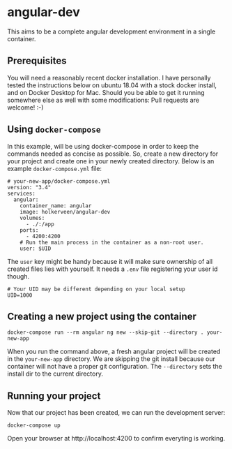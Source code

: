 # angular-dev

This aims to be a complete angular development environment in a single container.

## Prerequisites

You will need a reasonably recent docker installation. I have personally tested the instructions below on ubuntu 18.04 with a stock docker install, and on Docker Desktop for Mac. Should you be able to get it running somewhere else as well with some modifications: Pull requests are welcome! :-)

## Using `docker-compose`

In this example, will be using docker-compose in order to keep the commands needed as concise as possible. So, create a new directory for your project and create one in your newly created directory. Below is an example `docker-compose.yml` file:

```docker-compose
# your-new-app/docker-compose.yml
version: "3.4"
services:
  angular:
    container_name: angular
    image: holkerveen/angular-dev
    volumes:
      - ./:/app
    ports:
      - 4200:4200
    # Run the main process in the container as a non-root user.
    user: $UID
```

The `user` key might be handy because it will make sure ownership of all created files lies with yourself. It needs a `.env` file registering your user id though.

```dotenv
# Your UID may be different depending on your local setup
UID=1000
```

## Creating a new project using the container

```shell script
docker-compose run --rm angular ng new --skip-git --directory . your-new-app
```

When you run the command above, a fresh angular project will be created in the `your-new-app` directory. We are skipping the git install because our container will not have a proper git configuration. The `--directory` sets the install dir to the current directory.

## Running your project

Now that our project has been created, we can run the development server:

```shell script
docker-compose up
```

Open your browser at http://localhost:4200 to confirm everyting is working.
